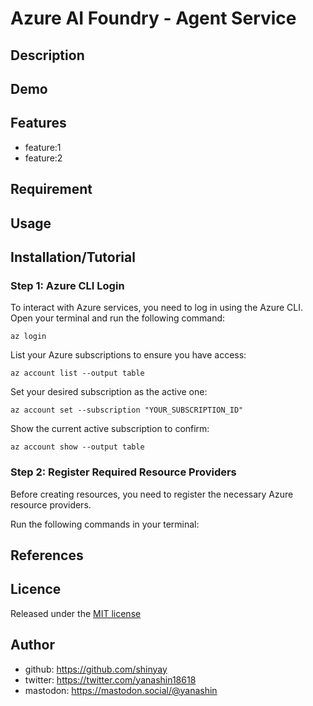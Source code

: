 # Azure AI Foundry - Agent Service

## Description

## Demo

## Features

- feature:1
- feature:2

## Requirement

## Usage

## Installation/Tutorial

### Step 1: Azure CLI Login

To interact with Azure services, you need to log in using the Azure CLI. Open your terminal and run the following command:

```shell
az login
```

List your Azure subscriptions to ensure you have access:

```shell
az account list --output table
```

Set your desired subscription as the active one:

```shell
az account set --subscription "YOUR_SUBSCRIPTION_ID"
```

Show the current active subscription to confirm:

```shell
az account show --output table
```

### Step 2: Register Required Resource Providers

Before creating resources, you need to register the necessary Azure resource providers.

Run the following commands in your terminal:


## References

## Licence

Released under the [MIT license](https://gist.githubusercontent.com/shinyay/56e54ee4c0e22db8211e05e70a63247e/raw/f3ac65a05ed8c8ea70b653875ccac0c6dbc10ba1/LICENSE)

## Author

- github: <https://github.com/shinyay>
- twitter: <https://twitter.com/yanashin18618>
- mastodon: <https://mastodon.social/@yanashin>
